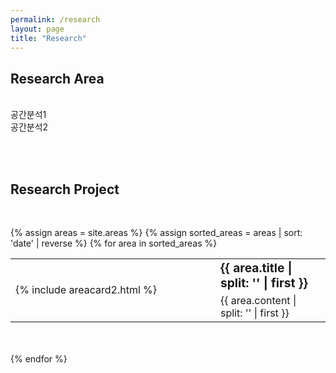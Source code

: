 ```yaml
---
permalink: /research
layout: page
title: "Research"
---
```


## Research Area
<br/>
공간분석1<br/>
공간분석2<br/>

<br/><br/>

## Research Project
<br/>

{% assign areas = site.areas %} 
{% assign sorted_areas = areas | sort: 'date' | reverse %}
{% for area in sorted_areas %}

<style>
.post-card__header > h4 {
    font-size: 1.3rem;
}
.page-content {
max-width: 62.5em;
}
table, table tr, table td {
    border: none;
    font-weight: 400;
}
td.left {
    vertical-align: top;
    width: 280px;
}
td > .post-card {
    width : 250px;
}
ul {
    padding-inline-start: 10px;
}
td.left-text {
    vertical-align: top;
    width: 280px;
    text-align: right;
    padding-right: 40px;
}
</style>

<table cellspacing="0" cellpadding="0" style="margin-bottom: 50px; width: 100%; table-layout: fixed; overflow: auto; white-space: normal;">
    <tr>
        <td rowspan="2" style= "width: 280px;">{% include areacard2.html %}</td>
        <td style="padding-left: 40px; "><span style="font-size:120%; font-weight:bolder;">{{ area.title | split: '</div>' | first }}</span></td>
    </tr>
    <tr>
        <td style="padding-left: 40px; ">{{ area.content | split: '</div>' | first }} </div></td>
    </tr>
</table>


{% endfor %}




